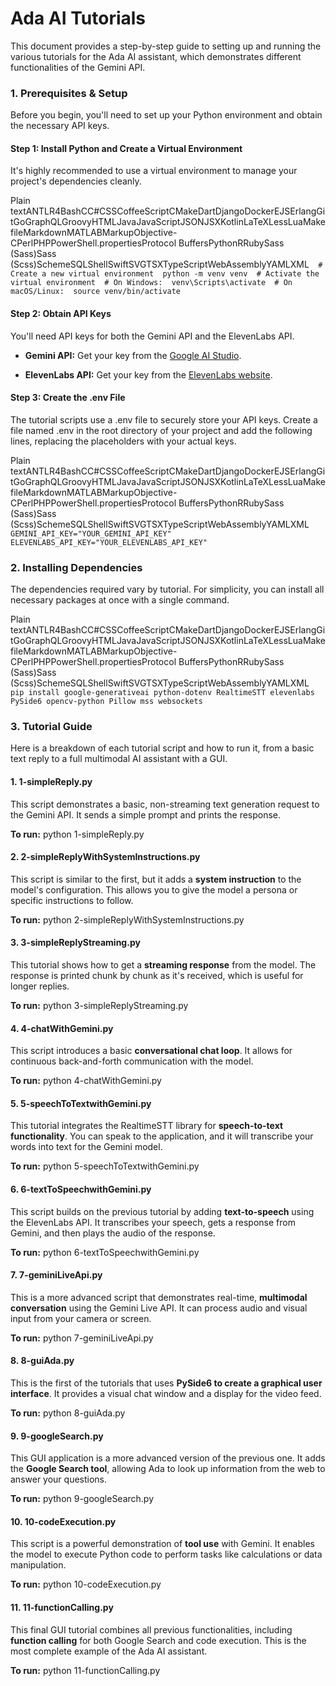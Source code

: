 Ada AI Tutorials
================

This document provides a step-by-step guide to setting up and running the various tutorials for the Ada AI assistant, which demonstrates different functionalities of the Gemini API.

### 1\. Prerequisites & Setup

Before you begin, you'll need to set up your Python environment and obtain the necessary API keys.

#### Step 1: Install Python and Create a Virtual Environment

It's highly recommended to use a virtual environment to manage your project's dependencies cleanly.

Plain textANTLR4BashCC#CSSCoffeeScriptCMakeDartDjangoDockerEJSErlangGitGoGraphQLGroovyHTMLJavaJavaScriptJSONJSXKotlinLaTeXLessLuaMakefileMarkdownMATLABMarkupObjective-CPerlPHPPowerShell.propertiesProtocol BuffersPythonRRubySass (Sass)Sass (Scss)SchemeSQLShellSwiftSVGTSXTypeScriptWebAssemblyYAMLXML`   # Create a new virtual environment  python -m venv venv  # Activate the virtual environment  # On Windows:  venv\Scripts\activate  # On macOS/Linux:  source venv/bin/activate   `

#### Step 2: Obtain API Keys

You'll need API keys for both the Gemini API and the ElevenLabs API.

*   **Gemini API:** Get your key from the [Google AI Studio](https://aistudio.google.com/app/apikey).
    
*   **ElevenLabs API:** Get your key from the [ElevenLabs website](https://elevenlabs.io/).
    

#### Step 3: Create the .env File

The tutorial scripts use a .env file to securely store your API keys. Create a file named .env in the root directory of your project and add the following lines, replacing the placeholders with your actual keys.

Plain textANTLR4BashCC#CSSCoffeeScriptCMakeDartDjangoDockerEJSErlangGitGoGraphQLGroovyHTMLJavaJavaScriptJSONJSXKotlinLaTeXLessLuaMakefileMarkdownMATLABMarkupObjective-CPerlPHPPowerShell.propertiesProtocol BuffersPythonRRubySass (Sass)Sass (Scss)SchemeSQLShellSwiftSVGTSXTypeScriptWebAssemblyYAMLXML`   GEMINI_API_KEY="YOUR_GEMINI_API_KEY"  ELEVENLABS_API_KEY="YOUR_ELEVENLABS_API_KEY"   `

### 2\. Installing Dependencies

The dependencies required vary by tutorial. For simplicity, you can install all necessary packages at once with a single command.

Plain textANTLR4BashCC#CSSCoffeeScriptCMakeDartDjangoDockerEJSErlangGitGoGraphQLGroovyHTMLJavaJavaScriptJSONJSXKotlinLaTeXLessLuaMakefileMarkdownMATLABMarkupObjective-CPerlPHPPowerShell.propertiesProtocol BuffersPythonRRubySass (Sass)Sass (Scss)SchemeSQLShellSwiftSVGTSXTypeScriptWebAssemblyYAMLXML`   pip install google-generativeai python-dotenv RealtimeSTT elevenlabs PySide6 opencv-python Pillow mss websockets   `

### 3\. Tutorial Guide

Here is a breakdown of each tutorial script and how to run it, from a basic text reply to a full multimodal AI assistant with a GUI.

#### 1\. 1-simpleReply.py

This script demonstrates a basic, non-streaming text generation request to the Gemini API. It sends a simple prompt and prints the response.

**To run:** python 1-simpleReply.py

#### 2\. 2-simpleReplyWithSystemInstructions.py

This script is similar to the first, but it adds a **system instruction** to the model's configuration. This allows you to give the model a persona or specific instructions to follow.

**To run:** python 2-simpleReplyWithSystemInstructions.py

#### 3\. 3-simpleReplyStreaming.py

This tutorial shows how to get a **streaming response** from the model. The response is printed chunk by chunk as it's received, which is useful for longer replies.

**To run:** python 3-simpleReplyStreaming.py

#### 4\. 4-chatWithGemini.py

This script introduces a basic **conversational chat loop**. It allows for continuous back-and-forth communication with the model.

**To run:** python 4-chatWithGemini.py

#### 5\. 5-speechToTextwithGemini.py

This tutorial integrates the RealtimeSTT library for **speech-to-text functionality**. You can speak to the application, and it will transcribe your words into text for the Gemini model.

**To run:** python 5-speechToTextwithGemini.py

#### 6\. 6-textToSpeechwithGemini.py

This script builds on the previous tutorial by adding **text-to-speech** using the ElevenLabs API. It transcribes your speech, gets a response from Gemini, and then plays the audio of the response.

**To run:** python 6-textToSpeechwithGemini.py

#### 7\. 7-geminiLiveApi.py

This is a more advanced script that demonstrates real-time, **multimodal conversation** using the Gemini Live API. It can process audio and visual input from your camera or screen.

**To run:** python 7-geminiLiveApi.py

#### 8\. 8-guiAda.py

This is the first of the tutorials that uses **PySide6 to create a graphical user interface**. It provides a visual chat window and a display for the video feed.

**To run:** python 8-guiAda.py

#### 9\. 9-googleSearch.py

This GUI application is a more advanced version of the previous one. It adds the **Google Search tool**, allowing Ada to look up information from the web to answer your questions.

**To run:** python 9-googleSearch.py

#### 10\. 10-codeExecution.py

This script is a powerful demonstration of **tool use** with Gemini. It enables the model to execute Python code to perform tasks like calculations or data manipulation.

**To run:** python 10-codeExecution.py

#### 11\. 11-functionCalling.py

This final GUI tutorial combines all previous functionalities, including **function calling** for both Google Search and code execution. This is the most complete example of the Ada AI assistant.

**To run:** python 11-functionCalling.py